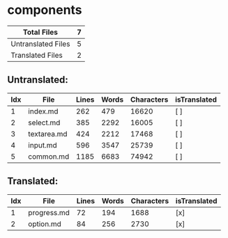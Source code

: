 # components
| Total Files | 7 |
| ----------- | -------------- |
| Untranslated Files | 5 |
| Translated Files | 2 |

## Untranslated:
| Idx | File | Lines | Words | Characters | isTranslated |
| --- | ---- | ----- | ----- | ---------- | ------------ |
| 1 | index.md | 262 | 479 | 16620 | [ ] |
| 2 | select.md | 385 | 2292 | 16005 | [ ] |
| 3 | textarea.md | 424 | 2212 | 17468 | [ ] |
| 4 | input.md | 596 | 3547 | 25739 | [ ] |
| 5 | common.md | 1185 | 6683 | 74942 | [ ] |


## Translated:
| Idx | File | Lines | Words | Characters | isTranslated |
| --- | ---- | ----- | ----- | ---------- | ------------ |
| 1 | progress.md | 72 | 194 | 1688 | [x] |
| 2 | option.md | 84 | 256 | 2730 | [x] |
